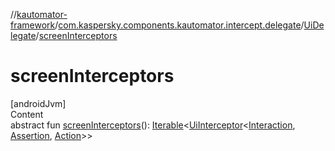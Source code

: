 //[kautomator-framework](../../index.md)/[com.kaspersky.components.kautomator.intercept.delegate](../index.md)/[UiDelegate](index.md)/[screenInterceptors](screen-interceptors.md)



# screenInterceptors  
[androidJvm]  
Content  
abstract fun [screenInterceptors](screen-interceptors.md)(): [Iterable](https://kotlinlang.org/api/latest/jvm/stdlib/kotlin.collections/-iterable/index.html)<[UiInterceptor](../../com.kaspersky.components.kautomator.intercept.base/-ui-interceptor/index.md)<[Interaction](index.md), [Assertion](index.md), [Action](index.md)>>  



